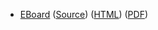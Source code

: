 * [EBoard](../eboards/eboard.05.html)
  ([Source](../eboards/eboard.05.md))
  ([HTML](../eboards/eboard.05.html))
  ([PDF](../eboards/eboard.05.pdf))
